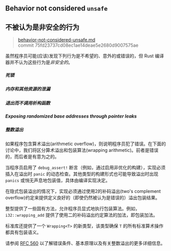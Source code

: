 ## Behavior not considered `unsafe`
## 不被认为是非安全的行为

>[behavior-not-considered-unsafe.md](https://github.com/rust-lang/reference/blob/master/src/behavior-not-considered-unsafe.md)\
>commit 75fd23737cd08ec1ae14deae5e2680d9007575ae

虽然程序员可能(应该)发现下列行为是不希望的、意外的或错误的，但 Rust 编译器并不认为这些行为是*非安全的*。

##### 死锁
##### 内存和其他资源的泄漏
##### 退出而不调用析构函数
##### Exposing randomized base addresses through pointer leaks
##### 整数溢出

如果程序包含算术溢出(arithmetic overflow)，则说明程序员犯了错误。在下面的讨论中，我们将区分算术溢出和包装算法(wrapping arithmetic)。前者是错误的，而后者是有意为之的。

当程序员启用了 `debug_assert!` 断言（例如，通过启用非优化的构建），实现必须插入在溢出时 `panic` 的动态检查。其他类型的构建形式也可能导致溢出时出现 `panics` 或悄无声息地包装值，具体由编译实现决定。

在隐式包装溢出的情况下，实现必须通过使用2的补码溢出(two's complement overflow)约定来提供定义良好的（即使仍然被认为是错误的）溢出包装结果。

整型提供了一些固有方法，允许程序员显式地执行包装算法。例如，`i32::wrapping_add` 提供了使用二的补码溢出约定算法的加法，即包装加法。

标准库还提供了一个 `Wrapping<T>` 的新类型，该类型确保 `T` 的所有标准算术操作都具有包装语义。

请参阅 [RFC 560] 以了解错误条件、基本原理以及有关整数溢出的更多详细信息。

[RFC 560]: https://github.com/rust-lang/rfcs/blob/master/text/0560-integer-overflow.md